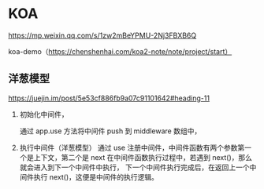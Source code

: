 # KOA

https://mp.weixin.qq.com/s/1zw2mBeYPMU-2Nj3FBXB6Q

koa-demo（https://chenshenhai.com/koa2-note/note/project/start）

## 洋葱模型

https://juejin.im/post/5e53cf886fb9a07c91101642#heading-11

1. 初始化中间件，

   通过 app.use 方法将中间件 push 到 middleware 数组中，

2. 执行中间件（洋葱模型）
   通过 use 注册中间件，中间件函数有两个参数第一个是上下文，第二个是 next
   在中间件函数执行过程中，若遇到 next()，那么就会进入到下一个中间件中执行，
   下一个中间件执行完成后，在返回上一个中间件执行 next()，这便是中间件的执行逻辑。
